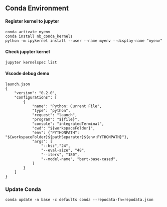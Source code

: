 ## Conda Environment

#### Register kernel to jupyter
```
conda activate myenv
conda install nb_conda_kernels
python -m ipykernel install --user --name myenv --display-name "myenv"
```

#### Check jupyter kernel
```
jupyter kernelspec list
```

#### Vscode debug demo
```
launch.json
{
    "version": "0.2.0",
    "configurations": [
        {
            "name": "Python: Current File",
            "type": "python",
            "request": "launch",
            "program": "${file}",
            "console": "integratedTerminal",
            "cwd": "${workspaceFolder}",
            "env": {"PYTHONPATH": "${workspaceFolder}${pathSeparator}${env:PYTHONPATH}"},
            "args": [
                "--bsz","24",
                "--eval-size", "48",
                "--iters", "180",
                "--model-name", "bert-base-cased",
            ]
        }
    ]
}
```

### Update Conda
```
conda update -n base -c defaults conda --repodata-fn=repodata.json
```
